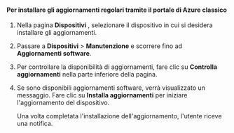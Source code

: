 <!--author=SharS last changed: 9/17/15-->

#### <a name="to-install-regular-updates-via-the-azure-classic-portal"></a>Per installare gli aggiornamenti regolari tramite il portale di Azure classico
1. Nella pagina **Dispositivi** , selezionare il dispositivo in cui si desidera installare gli aggiornamenti.
2. Passare a **Dispositivi** > **Manutenzione** e scorrere fino ad **Aggiornamenti software**.
3. Per controllare la disponibilità di aggiornamenti, fare clic su **Controlla aggiornamenti** nella parte inferiore della pagina.
4. Se sono disponibili aggiornamenti software, verrà visualizzato un messaggio. Fare clic su **Installa aggiornamenti** per iniziare l'aggiornamento del dispositivo.
   
    Una volta completata l'installazione dell'aggiornamento, l'utente riceve una notifica.



<!--HONumber=Nov16_HO3-->



